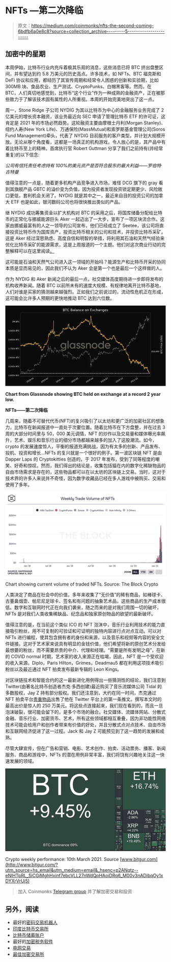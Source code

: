 # NFTs —第二次降临

> 原文：<https://medium.com/coinmonks/nfts-the-second-coming-6bdfb6a0e8c8?source=collection_archive---------5----------------------->

## **加密中的星期**

本周伊始，比特币行业内充斥着极其乐观的消息，这些消息已将 BTC 挤出盘整区间，并有望达到约 5.8 万美元的历史高点。许多技术，如 NFTs、BTC 福克斯和 DeFi 协议和应用，都经历了其宣传周期和经常令人困惑的创新和实验期，比如 300MB 块、食品农业、生产测试、CryptoPunks、白帽黑客等。然而，在 BTC，人们真切地感觉到，比特币“这个行业”作为一种成熟的金融资产，正在被那些致力于了解该技术固有属性的人所重视。本周的开始完美地突出了这一点。

周一，Stone Ridge 子公司 NYDIG 为其以比特币为中心的金融服务业务完成了 2 亿美元的增长资本融资，该业务最近向 SEC 申请了管理比特币 ETF 的许可证，这肯定是 2021 年的市场必然趋势。这轮融资主要由摩根士丹利(Morgan Stanley)、纽约人寿(New York Life)、万通保险(MassMutual)和索罗斯基金管理公司(Soros Fund Management)牵头，代表了 NYDIG 目前服务的客户类型，并计划大规模开放。无论从哪个角度看，这都是一场真正的机构游戏，令人放心的是，其产品中有着比特币至上的精神。首席执行官 Robert Guttman 分享了我们之前持有(并经常重复)的以下信念:

*公司有信托责任考虑持有 100%的美元资产是否符合股东的最大利益——罗伯特·古特曼*

值得注意的一点是，随着更多机构产品竞争进入市场，难怪 DCG 旗下的 gray 看到其旗舰产品 GBTC 的溢价变为负值，因为投资者发现投资锁定期更少、风险敞口更低，套利机会关闭了。NYDIG 就是其中之一，最近来自目的投资公司的加拿大 ETF 也是如此，银河数码公司也将很快推出类似的产品。

继 NYDIG 成功筹集资金以扩大机构对 BTC 的采用之后，将国库储备分配给比特币的正常化与挪威能源巨头 Aker 一起迈出了一大步，宣布了一项区块流合作。这家由挪威最富有的人之一领导的公司宣布，他们已经成立了 Seetee，该公司将直接投资比特币作为国库资产，投资比特币相关的公司和技术，并投资比特币采矿。这是 Aker 经过深思熟虑、高度自信和明智的举措，将利用其石油和天然气经验来优化比特币采矿的能源需求，这是上周报道的一个主题。他们对这次商业行动的完整解释可以在这里阅读[。](https://www.seetee.io/static/shareholder_letter-6ae7e85717c28831bf1c0eca1d632722.pdf?utm_source=hs_email&utm_medium=email&_hsenc=p2ANqtz--eNlHTpRL_SiCGiMghHxinf7ebcVLL27nWdQpHAoiDRq6_M00v3nADibqOy1xDYXrVrUj5)

这可能是石油和天然气公司进入这一领域的开始吗？能源生产和比特币开采的协同本质是显而易见的，因此我们不认为 Aker 会是第一个也是最后一个这样做的人。

作为 NYDIG 和 Aker 新闻之后的最后一点，社交媒体高度期待进一步即将发布的机构收养新闻。随着 BTC 以前所未有的速度大规模、有规律地离开比特币基地，人们对谁是买家的猜测越来越强烈。正如我们之前说过的，流动性危机正在形成，这可能会比许多人预期的更快地推动 BTC 达到六位数。

![](img/a7d69d7353daf17c39fc3afd8f9d435b.png)

**Chart from Glassnode showing BTC held on exchange at a record 2 year low.**

**NFTs——第二次降临**

几周来，随着不可替代代币(NFT)的复兴吸引了以太坊和更广泛的加密社区的想象力，比特币在新闻报道中一直处于次要位置。随着比特币在下方盘整，并在过去 3 周的大部分时间里与 50，000 美元调情，NFT 的炒作以及交易量和媒体曝光率飙升，艺术、娱乐和音乐行业的细分市场都越来越多的加入了这股潮流。如今，crypto 的发展速度惊人，平衡的报道充满挑战，因为有太多的创新、产品发布、投机、投资和增长…NFTs 的复兴就是一个很好的例子。第一波区块链 NFT 是由 Dapper Laps 的 Cryptokitties 创造的，于 2017 年发布，受到了同等程度的嘲笑、好奇和惊叹。然而，我们得出的结论是，收集包括猫在内的数字化稀缺物品的自由市场需求是存在的，这些物品都可以在以太坊的区块链上交易。当时，这对于技术界的许多人来说并不奇怪，因为数字收藏品已经在多人游戏中被购买、交易和使用了多年。

![](img/5206e6e7f5e2652915058b06142d9a11.png)

Chart showing current volume of traded NFTs. Source: The Block Crypto

人类决定了商品在社会中的价值，多年来收集了“无价值”的稀有商品，如棒球卡、古董鼻烟壶、帕尼尼足球卡、签名和有问题的抽象艺术品，这些商品的生产成本很低。数字和互联网时代正在向我们袭来，随之而来的是对我们周围一切的破坏，NFTs 是对我们人类收集稀缺品、纪念品和独家原创物品的欲望的最新破坏。

值得注意的是，在当前这个类似 ICO 的 NFT 泡沫中，音乐行业利用技术的能力直接吸引粉丝，用不可复制的可验证和可证明的独特内容进行点对点互动。可以对 NFTs 进行编程，使其包含拥有者的身份和来源，以及音乐和视频等内容的安全文件链接。这对于艺术家来说具有明显的金钱价值，他们希望将新的原创艺术分发给最想要的粉丝，而不需要昂贵的中介、代理和经理。“需要是所有发明之母”，在新的 COVID normal 时期，艺术家的收入来源正在枯竭，因此，NFT 是一个受欢迎的收入来源。Diplo，Paris Hilton，Grimes，Deadmau5 都在利用这项技术吸引粉丝以及最近通过 NFT 拍卖发布最新专辑的 Leon Kings。

对区块链技术和智能合约的这一最新进化用例得出一些猜测性的结论，我们注意到 Twitter(由著名比特币创造者杰克·多西创建)最近购买了音乐流媒体公司 Tidal 的多数股权，Jay Z 持有部分股权。我们还注意到，大约在同一时间，杰克通过 NFT 拍卖平台[贵重物品](https://v.cent.co/tweet/20?utm_source=hs_email&utm_medium=email&_hsenc=p2ANqtz--eNlHTpRL_SiCGiMghHxinf7ebcVLL27nWdQpHAoiDRq6_M00v3nADibqOy1xDYXrVrUj5)出售了他在 Twitter 平台上的第一条推文。撰写本文时的最高出价是惊人的 250 万美元。将这些点连接起来，我们现在看到的，而且一旦泡沫破裂，很可能会留下的，是多个市场的融合。社交媒体、流媒体网站、分散式金融、音乐行业、加密货币、艺术，所有这些领域都相互重叠，因为非功能性网络技术可能会给用户和创作者带来有价值的好处，并且分散式点对点技术、自由市场和互联网经济促进了这一过程。Jack 和 Jay Z 可能预见到了这一趋势的发展和成熟。

尽管大肆宣传，但在广告和营销、电影、艺术创作、拍卖、活动票务、播客、新闻服务、商品和游戏中，NFTs 的潜在用例非常丰富，我们将饶有兴趣地关注这一快速发展的领域。

![](img/8762fd0d67701abe2a82d65da185c67e.png)

Crypto weekly performance: 10th March 2021\. Source [www.bitgur.com](http://www.bitgur.com/?utm_source=hs_email&utm_medium=email&_hsenc=p2ANqtz--eNlHTpRL_SiCGiMghHxinf7ebcVLL27nWdQpHAoiDRq6_M00v3nADibqOy1xDYXrVrUj5)

> 加入 Coinmonks [Telegram group](https://t.me/joinchat/EPmjKpNYwRMsBI4p) 并了解加密交易和投资

## 另外，阅读

*   最好的[密码交易机器人](/coinmonks/crypto-trading-bot-c2ffce8acb2a)
*   [印度比特币交易所](/coinmonks/bitcoin-exchange-in-india-7f1fe79715c9)
*   [比特币储蓄账户](/coinmonks/bitcoin-savings-account-e65b13f92451)
*   最好的[加密税务软件](/coinmonks/best-crypto-tax-tool-for-my-money-72d4b430816b)
*   [电网交易](https://blog.coincodecap.com/grid-trading)
*   [最佳加密交易所](/coinmonks/crypto-exchange-dd2f9d6f3769)